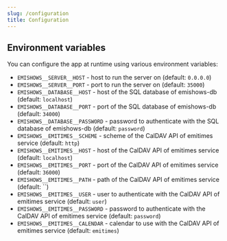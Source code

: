 ```yaml
---
slug: /configuration
title: Configuration
---
```


## Environment variables

You can configure the app at runtime using various environment variables:

- `EMISHOWS__SERVER__HOST` -
  host to run the server on
  (default: `0.0.0.0`)
- `EMISHOWS__SERVER__PORT` -
  port to run the server on
  (default: `35000`)
- `EMISHOWS__DATABASE__HOST` -
  host of the SQL database of emishows-db
  (default: `localhost`)
- `EMISHOWS__DATABASE__PORT` -
  port of the SQL database of emishows-db
  (default: `34000`)
- `EMISHOWS__DATABASE__PASSWORD` -
  password to authenticate with the SQL database of emishows-db
  (default: `password`)
- `EMISHOWS__EMITIMES__SCHEME` -
  scheme of the CalDAV API of emitimes service
  (default: `http`)
- `EMISHOWS__EMITIMES__HOST` -
  host of the CalDAV API of emitimes service
  (default: `localhost`)
- `EMISHOWS__EMITIMES__PORT` -
  port of the CalDAV API of emitimes service
  (default: `36000`)
- `EMISHOWS__EMITIMES__PATH` -
  path of the CalDAV API of emitimes service
  (default: ``)
- `EMISHOWS__EMITIMES__USER` -
  user to authenticate with the CalDAV API of emitimes service
  (default: `user`)
- `EMISHOWS__EMITIMES__PASSWORD` -
  password to authenticate with the CalDAV API of emitimes service
  (default: `password`)
- `EMISHOWS__EMITIMES__CALENDAR` -
  calendar to use with the CalDAV API of emitimes service
  (default: `emitimes`)
